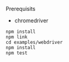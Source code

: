 Prerequisits
* chromedriver
```
npm install
npm link
cd examples/webdriver
npm install
npm test
```
